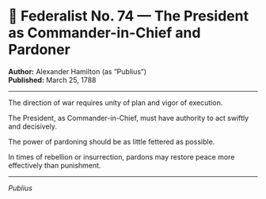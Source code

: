 # 📜 Federalist No. 74 — The President as Commander-in-Chief and Pardoner

**Author:** Alexander Hamilton (as “Publius”)  
**Published:** March 25, 1788

---

The direction of war requires unity of plan and vigor of execution.

The President, as Commander-in-Chief, must have authority to act swiftly and decisively.

The power of pardoning should be as little fettered as possible.

In times of rebellion or insurrection, pardons may restore peace more effectively than punishment.

---

*Publius*

